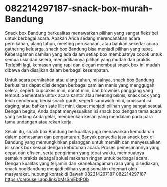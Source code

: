# 082214297187-snack-box-murah-Bandung
Snack box Bandung berkualitas menawarkan pilihan yang sangat fleksibel untuk berbagai acara. Apakah Anda sedang merencanakan acara pernikahan, ulang tahun, meeting perusahaan, atau bahkan sekedar acara gathering keluarga, snack box Bandung bisa menjadi pilihan yang tepat. Keberagaman camilan yang ada dalam setiap box membuatnya cocok untuk semua usia dan selera, menjadikannya pilihan yang mudah dan praktis. Terlebih lagi, kemasan yang rapi dan elegan membuat snack box ini mudah dibawa dan disajikan dalam berbagai kesempatan.

Untuk acara pernikahan atau ulang tahun, misalnya, snack box Bandung berkualitas dapat diisi dengan berbagai camilan manis yang menggugah selera, seperti cupcakes mini, donat mini, dan brownies panggang yang lembut. Sementara untuk acara kantor atau meeting bisnis, snack box yang lebih cenderung berisi snack gurih, seperti sandwich mini, croissant isi daging, atau bahkan sate lilit mini, dapat menjadi pilihan yang sangat sesuai. Dengan begitu, Anda dapat menyesuaikan isi snack box dengan tema acara yang sedang Anda gelar, memberikan kesan yang mendalam pada para tamu undangan atau rekan kerja.

Selain itu, snack box Bandung berkualitas juga menawarkan kemudahan dalam pemesanan dan pengantaran. Banyak penyedia jasa snack box di Bandung yang memungkinkan pelanggan untuk memilih dan menyesuaikan isi snack box sesuai dengan kebutuhan acara. Proses pemesanannya yang cepat dan efisien, serta pengiriman yang tepat waktu, membuatnya semakin praktis sebagai solusi makanan ringan untuk berbagai acara. Dengan kualitas yang terjamin dan keanekaragaman rasa yang disediakan, snack box Bandung menjadi pilihan yang semakin digemari oleh masyarakat.
hubungi kontak di Bawah
082214297187
082214297187
https://carousell.app.link/bMsSmEbtPOb
